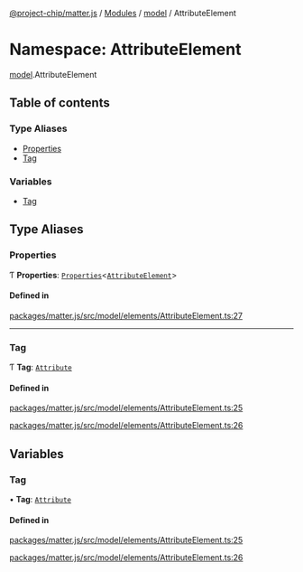 [@project-chip/matter.js](../README.md) / [Modules](../modules.md) / [model](model.md) / AttributeElement

# Namespace: AttributeElement

[model](model.md).AttributeElement

## Table of contents

### Type Aliases

- [Properties](model.AttributeElement.md#properties)
- [Tag](model.AttributeElement.md#tag)

### Variables

- [Tag](model.AttributeElement.md#tag-1)

## Type Aliases

### Properties

Ƭ **Properties**: [`Properties`](model.BaseElement.md#properties)\<[`AttributeElement`](../interfaces/model.AttributeElement-1.md)\>

#### Defined in

[packages/matter.js/src/model/elements/AttributeElement.ts:27](https://github.com/project-chip/matter.js/blob/904d0c9b952b91f28a21803759c5e5c66ee4d272/packages/matter.js/src/model/elements/AttributeElement.ts#L27)

___

### Tag

Ƭ **Tag**: [`Attribute`](../enums/model.ElementTag.md#attribute)

#### Defined in

[packages/matter.js/src/model/elements/AttributeElement.ts:25](https://github.com/project-chip/matter.js/blob/904d0c9b952b91f28a21803759c5e5c66ee4d272/packages/matter.js/src/model/elements/AttributeElement.ts#L25)

[packages/matter.js/src/model/elements/AttributeElement.ts:26](https://github.com/project-chip/matter.js/blob/904d0c9b952b91f28a21803759c5e5c66ee4d272/packages/matter.js/src/model/elements/AttributeElement.ts#L26)

## Variables

### Tag

• **Tag**: [`Attribute`](../enums/model.ElementTag.md#attribute)

#### Defined in

[packages/matter.js/src/model/elements/AttributeElement.ts:25](https://github.com/project-chip/matter.js/blob/904d0c9b952b91f28a21803759c5e5c66ee4d272/packages/matter.js/src/model/elements/AttributeElement.ts#L25)

[packages/matter.js/src/model/elements/AttributeElement.ts:26](https://github.com/project-chip/matter.js/blob/904d0c9b952b91f28a21803759c5e5c66ee4d272/packages/matter.js/src/model/elements/AttributeElement.ts#L26)
